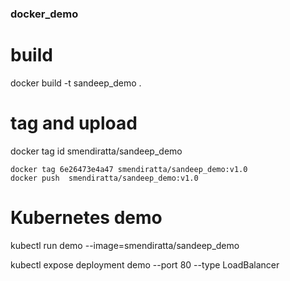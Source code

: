 ### docker_demo

# build
docker build -t sandeep_demo . 

# tag and upload
docker tag id smendiratta/sandeep_demo

```
docker tag 6e26473e4a47 smendiratta/sandeep_demo:v1.0
docker push  smendiratta/sandeep_demo:v1.0
```

# Kubernetes demo
 kubectl run demo --image=smendiratta/sandeep_demo

 kubectl expose deployment demo --port 80 --type LoadBalancer
